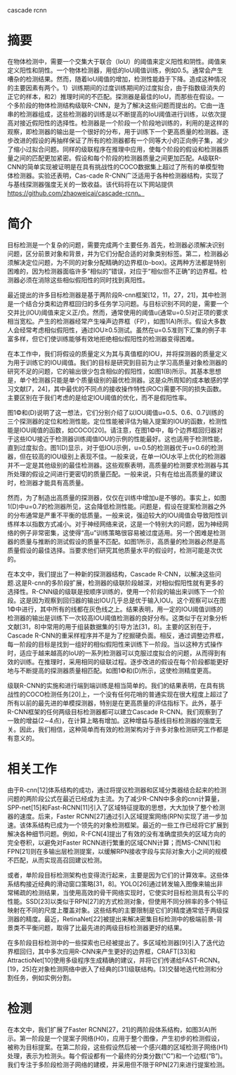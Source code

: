 cascade rcnn

# 摘要

在物体检测中，需要一个交集大于联合（IoU）的阈值来定义阳性和阴性。阈值来定义阳性和阴性。一个物体检测器，用低的IoU阈值训练，例如0.5。通常会产生嘈杂的检测结果。然而，随着IoU阈值的增加，检测性能趋于下降。造成这种情况的主要因素有两个。1）训练期间的过度训练期间的过度拟合，由于指数级消失的正它的样本，和2）推理时间的不匹配。探测器是最佳的IoU，而那些在假设。一个多阶段的物体检测结构级联R-CNN，是为了解决这些问题而提出的。它由一连串的检测器组成，这些检测器的训练是以不断提高的IoU阈值进行训练，以依次提高对接近假阳性的选择性。检测器是一个阶段一个阶段地训练的，利用的是这样的观察，即检测器的输出是一个很好的分布，用于训练下一个更高质量的检测器。逐步改进的假设的再抽样保证了所有的检测器都有一个同等大小的正向例子集，减少了缩小过拟合问题。同样的级联程序在推理中应用，使每个阶段的假设和检测器质量之间的匹配更加紧密。假设和每个阶段的检测器质量之间更加匹配。A级联R-CNN的简单实现被证明是在具有挑战性的COCO数据集上超过了所有的单模型物体检测器。实验还表明，Cas-cade R-CNN广泛适用于各种检测器结构，实现了与基线探测器强度无关的一致收益。该代码将在以下网站提供
https://github.com/zhaoweicai/cascade-rcnn。



# 简介

目标检测是一个复杂的问题，需要完成两个主要任务.首先，检测器必须解决识别问题，区分前景对象和背景，并为它们分配合适的对象类别标签。第二，检测器必须解决定位问题，为不同的对象分配精确的边界框(b-box)。这两种方法都是特别困难的，因为检测器面临许多“相似的”错误，对应于“相似但不正确”的边界框。检测器必须在消除这些相似假阳性的同时找到真阳性。

最近提出的许多目标检测器是基于两阶段R-cnn框架[12，11，27，21]，其中检测是一个结合分类和边界框回归的多任务学习问题。与目标识别不同的是，需要一个交并比(IOU)阈值来定义正/负。然而，通常使用的阈值u(通常u=0.5)对正项的要求相当宽松。产生的检测器经常产生噪声边界框（FP），如图1(A)所示。假设大多数人会经常考虑相似假阳性，通过IOU≥0.5测试。虽然在u=0.5准则下汇集的例子丰富多样，但它们使训练能够有效地拒绝相似假阳性的检测器变得困难。

在本工作中，我们将假设的质量定义为其与真值框的IOU，并将探测器的质量定义为用于训练它的IOU阈值。我们的目标是研究到目前为止学习高质量对象检测器的研究不足的问题，它的输出很少包含相似的假阳性，如图1(B)所示。其基本思想是，单个检测器只能是单个质量级别的最优检测器。这是众所周知的成本敏感的学习文献[7，24]，其中最优的不同点的接收操作特性(ROC)需要不同的损失函数。主要区别在于我们考虑的是给定IOU阈值的优化，而不是假阳性率。

图1©和(D)说明了这一想法，它们分别介绍了以IOU阈值u=0.5、0.6、0.7训练的三个探测器的定位和检测性能。定位性能被评估为输入提案的IOU的函数，检测性能是IOU阈值的函数，如COCO[20]。请注意，在图1©中，每个边界框回归器对于这些IOU接近于检测器训练阈值IOU的示例的性能最好。这也适用于检测性能，直到过度拟合。图1(D)显示，对于低IOU示例，u=0.5的检测器优于u=0.6的检测器，但在较高的IOU级别上表现不佳。一般来说，在单一IOU水平上优化的检测器并不一定是其他级别的最佳检测器。这些观察表明，高质量的检测要求检测器与其所处理的假设之间进行更密切的质量匹配。一般来说，只有在给出高质量的建议时，检测器才能具有高质量。

然而，为了制造出高质量的探测器，仅仅在训练中增加u是不够的。事实上，如图1(D)中u=0.7的检测器所见，这会降低检测性能。问题是，假设在提案检测器之外的分布通常是严重不平衡的低质量。一般来说，强迫较大的IOU阈值会导致阳性训练样本以指数方式减小。对于神经网络来说，这是一个特别大的问题，因为神经网络的例子非常密集，这使得“高u”训练策略很容易被过度适用。另一个困难是检测器的质量与推断的测试假设的质量不匹配。如图1所示，高质量的检测器必然是高质量假设的最佳选择。当要求他们研究其他质量水平的假设时，检测可能是次优的。

在本文中，我们提出了一种新的探测器结构，Cascade  R-CNN，以解决这些问题.这是R-cnn的多阶段扩展，检测器的级联阶段越深，对相似假阳性就有更多的选择性。R-CNN级的级联是按顺序训练的，使用一个阶段的输出来训练下一个阶段。这是因为观察到回归器的输出IOU几乎总是优于输入IOU。这个观察可以在图1©中进行，其中所有的线都在灰色线之上。结果表明，用一定的IOU阈值训练的检测器的输出是训练下一次较高IOU阈值检测器的良好分布。这类似于在对象分析文献[31，8]中常用的用于组装数据集的引导方法[31，8]。主要的区别在于，Cascade  R-CNN的重采样程序并不是为了挖掘硬负面。相反，通过调整边界框，每一阶段的目标是找到一组好的相似假阳性来训练下一阶段。当以这种方式操作时，适应于越来越高的IoU的一系列检测器可以克服过度拟合的问题，从而得到有效的训练。在推理时，采用相同的级联过程。逐步改进的假设在每个阶段都能更好地与不断提高的探测器质量相匹配。如图1©和(D)所示，这使检测精度更高。

级联R-CNN的实施和进行端到端训练是相当简单的。我们的结果表明，在具有挑战性的COCO检测任务[20]上，一个没有任何花哨的普通实现在很大程度上超过了所有以前的最先进的单模探测器，特别是在更高质量的评估指标下。此外，基于R-CNN框架的任何两级目标检测器都可以建立Cascade  R-CNN。我们观察到了一致的增益(2∼4点)，在计算上略有增加。这种增益与基线目标检测器的强度无关。因此，我们相信，这种简单而有效的检测架构对于许多对象检测研究工作都是有意义的。

# 相关工作

由于R-cnn[12]体系结构的成功，通过将提议检测器和区域分类器结合起来的检测问题的两阶段公式在最近已经成为主流。为了减少R-CNN中多余的cnn计算量，SPP-net[15]和Fast-RCNN[11]引入了区域特征提取的思想，大大加快了整个检测器的速度。后来，Faster  RCNN[27]通过引入区域提案网络(RPN)实现了进一步加速。该体系结构已成为一个领先的对象检测框架。最近的一些工作已经将它扩展到解决各种细节问题。例如，R-FCN[4]提出了有效的没有准确度损失的区域方向的完全卷积，以避免对Faster  RCNN进行繁重的区域CNN计算；而MS-CNN[1]和FPN[21]则在多输出层检测提案，以缓解RPN接收字段与实际对象大小之间的规模不匹配，从而实现高召回建议检测。

或者，单阶段目标检测架构也变得流行起来，主要是因为它们的计算效率。这些体系结构接近经典的滑动窗口策略[31，8]。YOLO[26]通过转发输入图像来输出非常稀疏的检测结果，当使用高效的骨干网络实现时，它使实时目标检测具有公平的性能。SSD[23]以类似于RPN[27]的方式检测对象，但使用不同分辨率的多个特征映射在不同的尺度上覆盖对象。这些结构的主要限制是它们的精度通常低于两级探测器的精度。最近，RetinaNet[22]被提出来解决密集目标检测中的极端前景-背景类不平衡问题，取得了比最先进的两级目标检测器更好的结果。

在多阶段目标检测中的一些探索也已经被提出了。多区域检测器[9]引入了迭代边界框回归，其中多次应用R-CNN来产生更好的边界框，CRAFT[33]和AttractioNet[10]使用多级程序生成精确的建议，并将它们传递给FAST-RCNN。[19，25]在对象检测网络中嵌入了经典的[31]级联结构。[3]交替地迭代检测和分割任务，例如实例分割。

# 检测

在本文中，我们扩展了Faster  RCNN[27，21]的两阶段体系结构，如图3(A)所示。第一阶段是一个提案子网络(H0)，应用于整个图像，产生初步的检测假设，被称为目标提案。在第二阶段，这些假设然后被一个感兴趣的区域检测子网络(H1)处理，表示为检测头。每个假设都有一个最终的分类分数(“C”)和一个边框(“B”)。我们专注于多阶段检测子网络的建模，并采用但不限于RPN[27]来进行提案检测。



